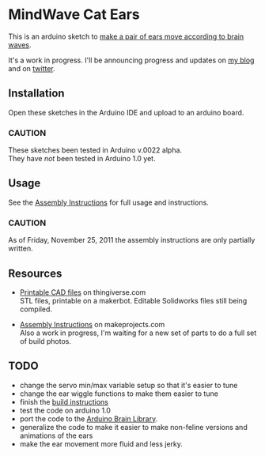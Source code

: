 MindWave Cat Ears
=================

This is an arduino sketch to [make a pair of ears move according to brain waves][1]. 

It's a work in progress. I'll be announcing progress and updates on [my blog][4] and on [twitter](http://twitter.com/paperbits).

Installation
------------

Open these sketches in the Arduino IDE and upload to an arduino board. 

### CAUTION ###

These sketches been tested in Arduino v.0022 alpha.  
They have _not_ been tested in Arduino 1.0 yet. 

Usage
-----

See the [Assembly Instructions][3] for full usage and instructions. 

### CAUTION ### 

As of Friday, November 25, 2011 the assembly instructions are only partially written. 

Resources
---------

* [Printable CAD files][2] on thingiverse.com  
  STL files, printable on a makerbot. Editable Solidworks files still being compiled.

* [Assembly Instructions][3] on makeprojects.com  
  Also a work in progress, I'm waiting for a new set of parts to do a full set of build photos.  

TODO  
----

* change the servo min/max variable setup so that it's easier to tune  
* change the ear wiggle functions to make them easier to tune  
* finish the [build instructions][3]  
* test the code on arduino 1.0  
* port the code to the [Arduino Brain Library](http://github.com/kitschpatrol/Arduino-Brain-Library/).  
* generalize the code to make it easier to make non-feline versions and animations of the ears
* make the ear movement more fluid and less jerky. 

[1]: http://paperbits.net/cat
[2]: http://www.thingiverse.com/thing:13390 
[3]: http://makeprojects.com/Project/MindWave-Cat-Ears/1627/
[4]: http://paperbits.net/